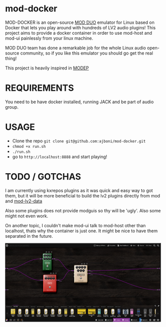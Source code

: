 # mod-docker

MOD-DOCKER is an open-source [MOD DUO](https://www.moddevices.com/) emulator for Linux based on Docker that lets you play around with hundreds of LV2 audio plugins!
This project aims to provide a docker container in order to use mod-host and mod-ui painlessly from your linux machine.

MOD DUO team has done a remarkable job for the whole Linux audio open-source community, so if you like this emulator you should go get the real thing!

This project is heavily inspired in [MODEP](https://github.com/BlokasLabs/modep)

# REQUIREMENTS

You need to be have docker installed, running JACK and be part of audio group.

# USAGE

- Clone the repo `git clone git@github.com:ajboni/mod-docker.git`
- `chmod +x run.sh`
- `./run.sh`
- go to `http://localhost:8888` and start playing!

# TODO / GOTCHAS

I am currently using kxrepos plugins as it was quick and easy way to got them, but it will be more beneficial to build the lv2 plugins directly from mod and [mod-lv2-data](<[https://link](https://github.com/moddevices/mod-lv2-data)>)

Also some plugins does not provide modguis so thy will be 'ugly'. Also some might not even work.

On another topic, I couldn't make mod-ui talk to mod-host other than localhost, thats why the container is just one. It might be nice to have them separated in the future.

![Mod-Docker](/img/img.png)
